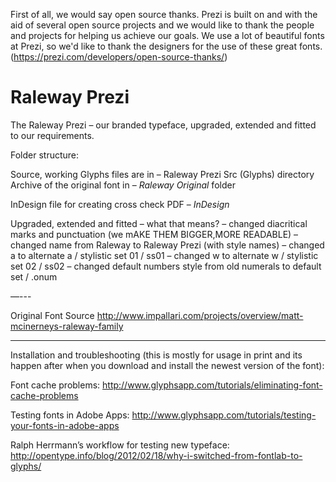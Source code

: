 First of all, we would say open source thanks.
Prezi is built on and with the aid of several open source projects and we would like to thank the people and projects for helping us achieve our goals. We use a lot of beautiful fonts at Prezi, so we'd like to thank the designers for the use of these great fonts. (https://prezi.com/developers/open-source-thanks/)



Raleway Prezi
=======

The Raleway Prezi – our branded typeface, upgraded, extended and fitted to our requirements. 


Folder structure:

Source, working Glyphs files are in – Raleway Prezi Src (Glyphs) directory
Archive of the original font in – *Raleway Original* folder

InDesign file for creating cross check PDF – *InDesign*

Upgraded, extended and fitted – what that means?
– changed diacritical marks and punctuation  (we mAKE THEM BIGGER,MORE READABLE)
– changed name from Raleway to Raleway Prezi (with style names)
– changed a to alternate a / stylistic set 01 / ss01
– changed w to alternate w / stylistic set 02 / ss02
– changed default numbers style from old numerals to default set / .onum

—---

Original Font Source
http://www.impallari.com/projects/overview/matt-mcinerneys-raleway-family

---

Installation and troubleshooting (this is mostly for usage in print and its happen after when you download and install the newest version of the font):

Font cache problems: 
http://www.glyphsapp.com/tutorials/eliminating-font-cache-problems

Testing fonts in Adobe Apps: 
http://www.glyphsapp.com/tutorials/testing-your-fonts-in-adobe-apps

Ralph Herrmann’s workflow for testing new typeface:
http://opentype.info/blog/2012/02/18/why-i-switched-from-fontlab-to-glyphs/
